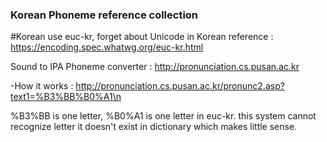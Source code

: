 ### Korean Phoneme reference collection

#Korean use euc-kr, forget about Unicode in Korean
reference : https://encoding.spec.whatwg.org/euc-kr.html

Sound to IPA Phoneme converter : http://pronunciation.cs.pusan.ac.kr

-How it works : http://pronunciation.cs.pusan.ac.kr/pronunc2.asp?text1=%B3%BB%B0%A1\n

%B3%BB is one letter, %B0%A1 is one letter in euc-kr. this system cannot recognize letter it doesn't exist in dictionary which makes little sense.
